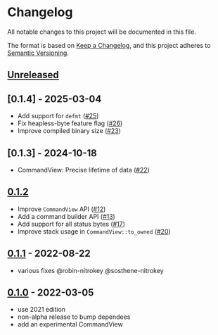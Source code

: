 # Changelog
All notable changes to this project will be documented in this file.

The format is based on [Keep a Changelog](https://keepachangelog.com/en/1.0.0/),
and this project adheres to [Semantic Versioning](https://semver.org/spec/v2.0.0.html).

## [Unreleased]

## [0.1.4] - 2025-03-04

- Add support for `defmt` ([#25][])
- Fix heapless-byte feature flag ([#26][])
- Improve compiled binary size ([#23][])

[#26]: https://github.com/trussed-dev/iso7816/pull/26
[#25]: https://github.com/trussed-dev/iso7816/pull/25
[#23]: https://github.com/trussed-dev/iso7816/pull/23

## [0.1.3] - 2024-10-18

- CommandView: Precise lifetime of data ([#22][])

[#22]: https://github.com/trussed-dev/iso7816/pull/22

## [0.1.2]

- Improve `CommandView` API ([#12][])
- Add a command builder API ([#13][])
- Add support for all status bytes ([#17][])
- Improve stack usage in `CommandView::to_owned` ([#20][])

[#12]: https://github.com/trussed-dev/iso7816/pull/12
[#13]: https://github.com/trussed-dev/iso7816/pull/13
[#17]: https://github.com/trussed-dev/iso7816/pull/17
[#20]: https://github.com/trussed-dev/iso7816/pull/20

## [0.1.1] - 2022-08-22
- various fixes @robin-nitrokey @sosthene-nitrokey

## [0.1.0] - 2022-03-05

- use 2021 edition
- non-alpha release to bump dependees
- add an experimental CommandView

[Unreleased]: https://github.com/trussed-dev/iso7816/compare/0.1.2...HEAD
[0.1.2]: https://github.com/trussed-dev/iso7816/compare/0.1.1...0.1.2
[0.1.1]: https://github.com/trussed-dev/iso7816/compare/0.1.0...0.1.1
[0.1.0]: https://github.com/trussed-dev/iso7816/releases/tag/0.1.0
